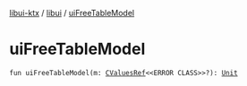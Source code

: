 [libui-ktx](../index.md) / [libui](index.md) / [uiFreeTableModel](./ui-free-table-model.md)

# uiFreeTableModel

`fun uiFreeTableModel(m: `[`CValuesRef`](../kotlinx.cinterop/-c-values-ref/index.md)`<<ERROR CLASS>>?): `[`Unit`](https://kotlinlang.org/api/latest/jvm/stdlib/kotlin/-unit/index.html)